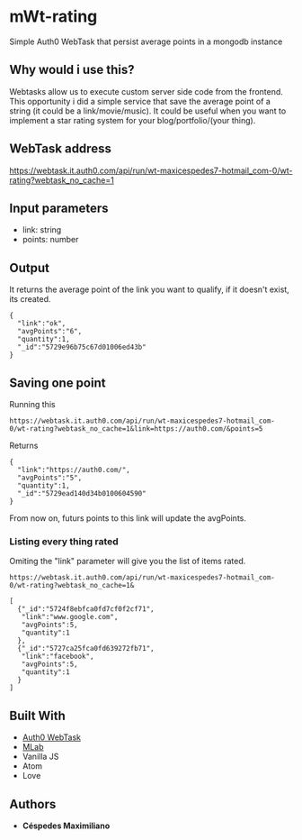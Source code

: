 # mWt-rating

Simple Auth0 WebTask that persist average points in a mongodb instance

## Why would i use this?
Webtasks allow us to execute custom server side code from the frontend. This opportunity i did a simple service that save the average point of a string (it could be a link/movie/music). It could be useful when you want to implement a star rating system for your blog/portfolio/(your thing).

## WebTask address
https://webtask.it.auth0.com/api/run/wt-maxicespedes7-hotmail_com-0/wt-rating?webtask_no_cache=1

## Input parameters
 * link: string
 * points: number

## Output 
It returns the average point of the link you want to qualify, if it doesn't exist, its created.
```
{
  "link":"ok",
  "avgPoints":"6",
  "quantity":1,
  "_id":"5729e96b75c67d01006ed43b"
}
```


## Saving one point
Running this
```
https://webtask.it.auth0.com/api/run/wt-maxicespedes7-hotmail_com-0/wt-rating?webtask_no_cache=1&link=https://auth0.com/&points=5
```
Returns
```
{
  "link":"https://auth0.com/",
  "avgPoints":"5",
  "quantity":1,
  "_id":"5729ead140d34b0100604590"
}
```
From now on, futurs points to this link will update the avgPoints.

### Listing every thing rated
Omiting the "link" parameter will give you the list of items rated.
```
https://webtask.it.auth0.com/api/run/wt-maxicespedes7-hotmail_com-0/wt-rating?webtask_no_cache=1&

[
  {"_id":"5724f8ebfca0fd7cf0f2cf71",
   "link":"www.google.com",
   "avgPoints":5,
   "quantity":1
  },
  {"_id":"5727ca25fca0fd639272fb71",
   "link":"facebook",
   "avgPoints":5,
   "quantity":1
  }
]
```



## Built With

* [Auth0 WebTask](http://www.webtask.io/)
* [MLab](https://mlab.com/)
* Vanilla JS
* Atom 
* Love 

## Authors

* **Céspedes Maximiliano** 

